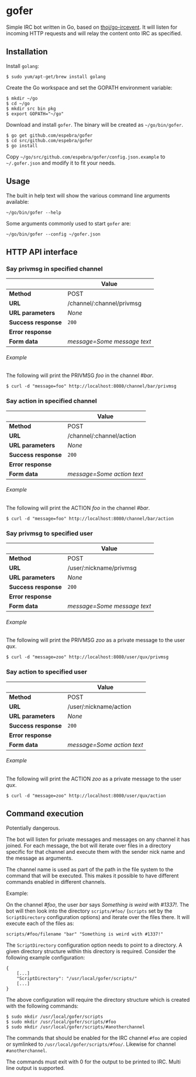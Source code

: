 # gofer

Simple IRC bot written in Go, based on [thoj/go-ircevent](https://github.com/thoj/go-ircevent). It will listen for incoming HTTP requests and will relay the content onto IRC as specified.

## Installation

Install ``golang``:

```
$ sudo yum/apt-get/brew install golang
```

Create the Go workspace and set the GOPATH environment variable:

```
$ mkdir ~/go
$ cd ~/go
$ mkdir src bin pkg
$ export GOPATH="~/go"
```

Download and install ``gofer``. The binary will be created as ``~/go/bin/gofer``.

```
$ go get github.com/espebra/gofer
$ cd src/github.com/espebra/gofer
$ go install
```

Copy ``~/go/src/github.com/espebra/gofer/config.json.example`` to ``~/.gofer.json`` and modify it to fit your needs.

## Usage

The built in help text will show the various command line arguments available:

```
~/go/bin/gofer --help
```

Some arguments commonly used to start ``gofer`` are:

```
~/go/bin/gofer --config ~/gofer.json
```

## HTTP API interface

### Say privmsg in specified channel

|                       | Value                 	|
| --------------------- | ----------------------------- |
| **Method**            | POST				|
| **URL**               | /channel/:channel/privmsg	|
| **URL parameters**    | *None*                	|
| **Success response**  | ``200``               	|
| **Error response**    |                       	|
| **Form data**         | *message=Some message text*	|

###### Example

The following will print the PRIVMSG *foo* in the channel *#bar*.

```
$ curl -d "message=foo" http://localhost:8080/channel/bar/privmsg
```

### Say action in specified channel

|                       | Value                 	|
| --------------------- | ----------------------------- |
| **Method**            | POST				|
| **URL**               | /channel/:channel/action	|
| **URL parameters**    | *None*                	|
| **Success response**  | ``200``               	|
| **Error response**    |                       	|
| **Form data**         | *message=Some action text*	|

###### Example

The following will print the ACTION *foo* in the channel *#bar*.

```
$ curl -d "message=foo" http://localhost:8080/channel/bar/action
```

### Say privmsg to specified user

|                       | Value                 	|
| --------------------- | ----------------------------- |
| **Method**            | POST				|
| **URL**               | /user/:nickname/privmsg	|
| **URL parameters**    | *None*                	|
| **Success response**  | ``200``               	|
| **Error response**    |                       	|
| **Form data**         | *message=Some message text*	|

###### Example

The following will print the PRIVMSG *zoo* as a private message to the user *qux*.

```
$ curl -d "message=zoo" http://localhost:8080/user/qux/privmsg
```

### Say action to specified user

|                       | Value                 	|
| --------------------- | ----------------------------- |
| **Method**            | POST				|
| **URL**               | /user/:nickname/action	|
| **URL parameters**    | *None*                	|
| **Success response**  | ``200``               	|
| **Error response**    |                       	|
| **Form data**         | *message=Some action text*	|

###### Example

The following will print the ACTION *zoo* as a private message to the user *qux*.

```
$ curl -d "message=zoo" http://localhost:8080/user/qux/action
```

## Command execution

Potentially dangerous.

The bot will listen for private messages and messages on any channel it has joined. For each message, the bot will iterate over files in a directory specific for that channel and execute them with the sender nick name and the message as arguments.

The channel name is used as part of the path in the file system to the command that will be executed. This makes it possible to have different commands enabled in different channels.

Example:

On the channel *#foo*, the user *bar* says *Something is weird with #1337!*. The bot will then look into the directory ``scripts/#foo/`` (``scripts`` set by the ``ScriptDirectory`` configuration options) and iterate over the files there. It will execute each of the files as:

```
scripts/#foo/filename "bar" "Something is weird with #1337!"
```

The ``ScriptDirectory`` configuration option needs to point to a directory. A given directory structure within this directory is required. Consider the following example configuration:

```
{
    [...]
    "ScriptDirectory": "/usr/local/gofer/scripts/"
    [...]
}
```

The above configuration will require the directory structure which is created with the following commands:

```
$ sudo mkdir /usr/local/gofer/scripts
$ sudo mkdir /usr/local/gofer/scripts/#foo
$ sudo mkdir /usr/local/gofer/scripts/#anotherchannel
```

The commands that should be enabled for the IRC channel ``#foo`` are copied or symlinked to ``/usr/local/gofer/scripts/#foo/``. Likewise for channel ``#anotherchannel``.

The commands must exit with 0 for the output to be printed to IRC. Multi line output is supported.
